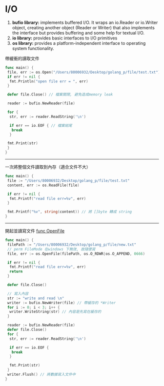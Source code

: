 # I/O

1. **bufio library:** implements buffered I/O. It wraps an io.Reader or io.Writer object, creating another object (Reader or Writer) that also implements the interface but provides buffering and some help for textual I/O.
2. **io library:** provides basic interfaces to I/O primitives
3. **os library:** provides a platform-independent interface to operating system functionality.

帶緩衝的讀取文件

```go
func main() {
 file, err := os.Open("/Users/80006932/Desktop/golang_p/file/test.txt") // 檔案開啟
 if err != nil {
  fmt.Println("open file err = ", err)
 }

 defer file.Close() // 檔案關閉, 避免造成memory leak

 reader := bufio.NewReader(file)

 for {
  str, err := reader.ReadString('\n')

  if err == io.EOF { // 檔案結尾
   break
  }

 fmt.Print(str)
 }
}
```

***

一次將整個文件讀取到內存（適合文件不大）

```go
func main() {
 file := "/Users/80006932/Desktop/golang_p/file/test.txt"
 content, err := os.ReadFile(file)

 if err != nil {
  fmt.Printf("read file err=%v", err)
 }

 fmt.Printf("%v", string(content)) // 將 []byte 轉成 string
}
```

***

開起並讀寫文件 [func OpenFile](https://pkg.go.dev/os@go1.17.1#OpenFile)

```go
func main() {
 filePath := "/Users/80006932/Desktop/golang_p/file/new.txt"
 // perm FileMode 在windows 下無效, 故隨便寫
 file, err := os.OpenFile(filePath, os.O_RDWR|os.O_APPEND, 0666)

 if err != nil {
  fmt.Printf("read file err=%v", err)
  return
 }

 defer file.Close()

 // 寫入內容
 str := "write and read \n"
 writer := bufio.NewWriter(file) // 帶緩存的 *Writer
 for i := 0; i < 3; i++ {
  writer.WriteString(str) // 內容是先寫在緩存的
 }

 reader := bufio.NewReader(file)
 defer file.Close()
 for {
  str, err := reader.ReadString('\n')

  if err == io.EOF {
   break
  }

  fmt.Print(str)
 }
 writer.Flush() // 將數據寫入文件中
}
```
